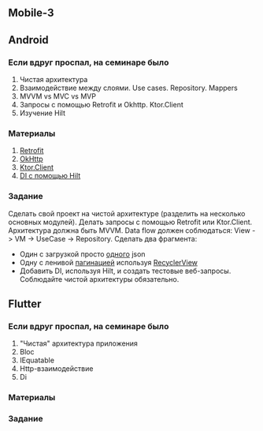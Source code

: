## Mobile-3

## Android
### Если вдруг проспал, на семинаре было
1. Чистая архитектура
2. Взаимодействие между слоями. Use cases. Repository. Mappers
3. MVVM vs MVC vs MVP
4. Запросы с помощью Retrofit и Okhttp. Ktor.Client
5. Изучение Hilt

### Материалы
1. [Retrofit](https://square.github.io/retrofit/)
2. [OkHttp](https://square.github.io/okhttp/)
3. [Ktor.Client](https://ktor.io/docs/client-supported-platforms.html)
4. [DI с помощью Hilt](https://developer.android.com/training/dependency-injection/hilt-android)

### Задание
Сделать свой проект на чистой архитектуре (разделить на несколько основных модулей). Делать запросы с помощью Retrofit или Ktor.Client. Архитектура должна быть MVVM. Data flow должен соблюдаться: View -> VM -> UseCase -> Repository. Сделать два фрагмента:
- Один с загрузкой просто [одного](https://jsonplaceholder.typicode.com/posts/1) json
- Одну с ленивой [пагинацией](https://github.com/typicode/json-server#paginate) используя [RecyclerView](https://developer.alexanderklimov.ru/android/views/recyclerview-kot.php)
- Добавить DI, используя Hilt, и создать тестовые веб-запросы. Cоблюдайте чистой архитектуры обязательно.


## Flutter
### Если вдруг проспал, на семинаре было
1. "Чистая" архитектура приложения
2. Bloc
3. IEquatable
4. Http-взаимодействие
5. Di

### Материалы

### Задание